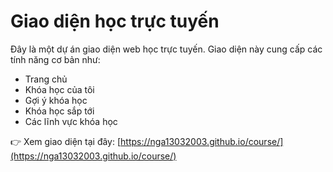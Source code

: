 # Giao diện học trực tuyến

Đây là một dự án giao diện web học trực tuyến. Giao diện này cung cấp các tính năng cơ bản như:

- Trang chủ
- Khóa học của tôi
- Gợi ý khóa học
- Khóa học sắp tới
- Các lĩnh vực khóa học

👉 Xem giao diện tại đây: [https://nga13032003.github.io/course/](https://nga13032003.github.io/course/)

